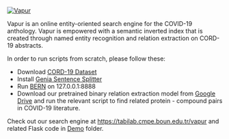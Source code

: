 [![Vapur](https://vapur.herokuapp.com/static/vapur.jpeg)](https://tabilab.cmpe.boun.edu.tr/vapur)

Vapur is an online entity-oriented search engine for the COVID-19 anthology. Vapur is empowered with a semantic inverted index that is created through named entity recognition and relation extraction on CORD-19 abstracts.

In order to run scripts from scratch, please follow these:
* Download [CORD-19 Dataset](https://www.kaggle.com/allen-institute-for-ai/CORD-19-research-challenge)
* Install [Genia Sentence Splitter](http://www.nactem.ac.uk/y-matsu/geniass/)
* Run [BERN](https://github.com/dmis-lab/bern) on 127.0.0.1:8888
* Download our pretrained binary relation extraction model from [Google Drive](https://drive.google.com/file/d/1-r8gmfH-BHdxPug7nKjT7DVI5zlQjMMl/view) and run the relevant script to find related protein - compound pairs in COVID-19 literature.

Check out our search engine at https://tabilab.cmpe.boun.edu.tr/vapur and related Flask code in [Demo](https://github.com/boun-tabi/vapur/tree/master/Demo) folder.
